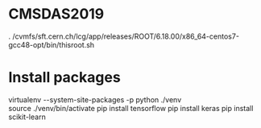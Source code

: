 # CMSDAS2019

. /cvmfs/sft.cern.ch/lcg/app/releases/ROOT/6.18.00/x86_64-centos7-gcc48-opt/bin/thisroot.sh

# Install packages 
virtualenv --system-site-packages -p python ./venv  
source ./venv/bin/activate
pip install tensorflow
pip install keras
pip install scikit-learn
